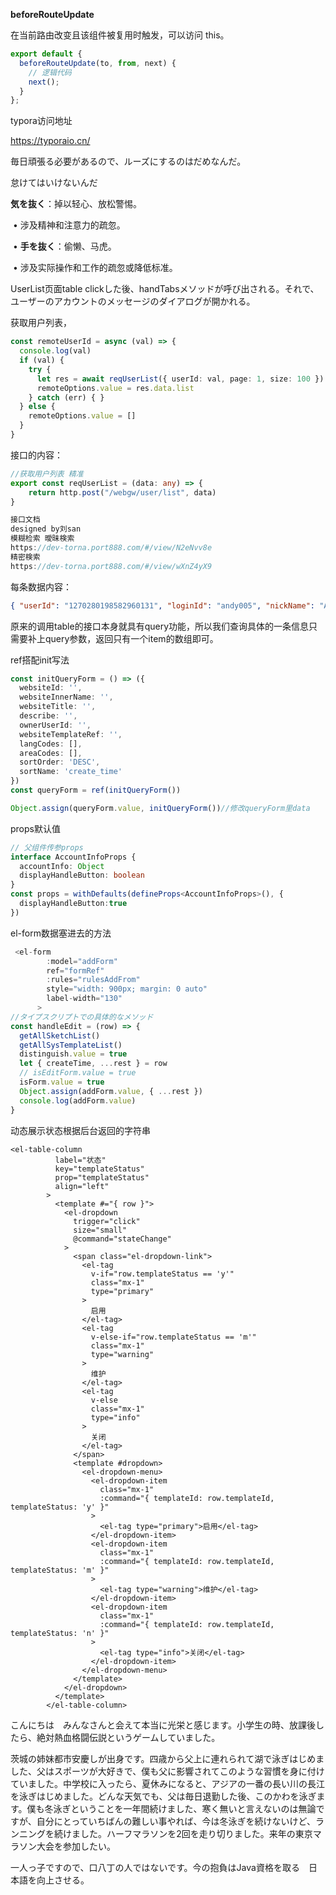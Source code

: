 **beforeRouteUpdate**



在当前路由改变且该组件被复用时触发，可以访问 this。

```javascript
export default {
  beforeRouteUpdate(to, from, next) {
    // 逻辑代码
    next();
  }
};
```

typora访问地址

https://typoraio.cn/



毎日頑張る必要があるので、ルーズにするのはだめなんだ。

怠けてはいけないんだ



**気を抜く**：掉以轻心、放松警惕。

​	•	涉及精神和注意力的疏忽。

​	•	**手を抜く**：偷懒、马虎。

​	•	涉及实际操作和工作的疏忽或降低标准。





UserList页面table clickした後、handTabsメソッドが呼び出される。それで、ユーザーのアカウントのメッセージのダイアログが開かれる。

获取用户列表，

```typescript
const remoteUserId = async (val) => {
  console.log(val)
  if (val) {
    try {
      let res = await reqUserList({ userId: val, page: 1, size: 100 })
      remoteOptions.value = res.data.list
    } catch (err) { }
  } else {
    remoteOptions.value = []
  }
}
```

接口的内容：

```ts
//获取用户列表 精准
export const reqUserList = (data: any) => {
    return http.post("/webgw/user/list", data)
}

接口文档
designed by刘san
模糊检索 曖昧検索
https://dev-torna.port888.com/#/view/N2eNvv8e
精密検索
https://dev-torna.port888.com/#/view/wXnZ4yX9
```



每条数据内容：

```json
{ "userId": "1270280198582960131", "loginId": "andy005", "nickName": "Andy005", "regTime": 1722900000000, "userLevel": 1, "userStatus": "y", "userType": "u", "isAgent": "n", "parentId": "0", "parentLoginId": "", "parentNickName": "", "isFrontUser": "n", "teamStatus": "", "regIP": "", "innerDistribution": "", "innerTags": "", "userMemo": "不要删除-不要修改-前端开发使用-andy", "upperMemo": "", "kolMemo": "", "sysMemo": "不要删除-不要修改-前端开发使用-andy", "mobileCountryCode": "81", "mobile": "07******321", "mobileShortcut": "0721", "email": "", "regChannel": "", "regFrom": "", "regPromotionCode": "", "gender": "m", "lang": "", "lastLoginTime": 3600000, "lastLoginIP": "", "isAuthentication": "n", "isMobileAuthentication": "n", "isKyc": "n", "isBot": "n", "accountType": "p", "idcCode": "", "isBackendUser": "n", "avatar": "", "kolUserId": "1270280198582960131", "directSubCnt": 0, "totalTeamCnt": 0 }
```

原来的调用table的接口本身就具有query功能，所以我们查询具体的一条信息只需要补上query参数，返回只有一个item的数组即可。



ref搭配init写法

```ts
const initQueryForm = () => ({
  websiteId: '',
  websiteInnerName: '',
  websiteTitle: '',
  describe: '',
  ownerUserId: '',
  websiteTemplateRef: '',
  langCodes: [],
  areaCodes: [],
  sortOrder: 'DESC',
  sortName: 'create_time'
})
const queryForm = ref(initQueryForm())

Object.assign(queryForm.value, initQueryForm())//修改queryForm里data
```

props默认值

```ts
// 父组件传参props
interface AccountInfoProps {
  accountInfo: Object
  displayHandleButton: boolean
}
const props = withDefaults(defineProps<AccountInfoProps>(), {
  displayHandleButton:true
})
```

el-form数据塞进去的方法

```ts
 <el-form
        :model="addForm"
        ref="formRef"
        :rules="rulesAddFrom"
        style="width: 900px; margin: 0 auto"
        label-width="130"
      >
//タイプスクリプトでの具体的なメソッド
const handleEdit = (row) => {
  getAllSketchList()
  getAllSysTemplateList()
  distinguish.value = true
  let { createTime, ...rest } = row
  // isEditForm.value = true
  isForm.value = true
  Object.assign(addForm.value, { ...rest })
  console.log(addForm.value)
}
```

动态展示状态根据后台返回的字符串

```vue
<el-table-column
          label="状态"
          key="templateStatus"
          prop="templateStatus"
          align="left"
        >
          <template #="{ row }">
            <el-dropdown
              trigger="click"
              size="small"
              @command="stateChange"
            >
              <span class="el-dropdown-link">
                <el-tag
                  v-if="row.templateStatus == 'y'"
                  class="mx-1"
                  type="primary"
                >
                  启用
                </el-tag>
                <el-tag
                  v-else-if="row.templateStatus == 'm'"
                  class="mx-1"
                  type="warning"
                >
                  维护
                </el-tag>
                <el-tag
                  v-else
                  class="mx-1"
                  type="info"
                >
                  关闭
                </el-tag>
              </span>
              <template #dropdown>
                <el-dropdown-menu>
                  <el-dropdown-item
                    class="mx-1"
                    :command="{ templateId: row.templateId, templateStatus: 'y' }"
                  >
                    <el-tag type="primary">启用</el-tag>
                  </el-dropdown-item>
                  <el-dropdown-item
                    class="mx-1"
                    :command="{ templateId: row.templateId, templateStatus: 'm' }"
                  >
                    <el-tag type="warning">维护</el-tag>
                  </el-dropdown-item>
                  <el-dropdown-item
                    class="mx-1"
                    :command="{ templateId: row.templateId, templateStatus: 'n' }"
                  >
                    <el-tag type="info">关闭</el-tag>
                  </el-dropdown-item>
                </el-dropdown-menu>
              </template>
            </el-dropdown>
          </template>
        </el-table-column>
```





こんにちは　みんなさんと会えて本当に光栄と感じます。小学生の時、放課後したら、絶対熱血格闘伝説というゲームしていました。

茨城の姉妹都市安慶しが出身です。四歳から父上に連れられて湖で泳ぎはじめました、父はスポーツが大好きで、僕も父に影響されてこのような習慣を身に付けていました。中学校に入ったら、夏休みになると、アジアの一番の長い川の長江を泳ぎはじめました。どんな天気でも、父は毎日退勤した後、このかわを泳ぎます。僕も冬泳ぎということを一年間続けました、寒く無いと言えないのは無論ですが、自分にとっていちばんの難しい事やれば、今は冬泳ぎを続けないけど、ランニングを続けました。ハーフマラソンを2回を走り切りました。来年の東京マラソン大会を参加したい。

一人っ子ですので、口八丁の人ではないです。今の抱負はJava資格を取る　日本語を向上させる。

